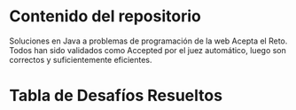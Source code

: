 # Contenido del repositorio
Soluciones en Java a problemas de programación de la web Acepta el Reto. Todos han sido validados como Accepted por el juez automático, luego son correctos y suficientemente eficientes.
# Tabla de Desafíos Resueltos
